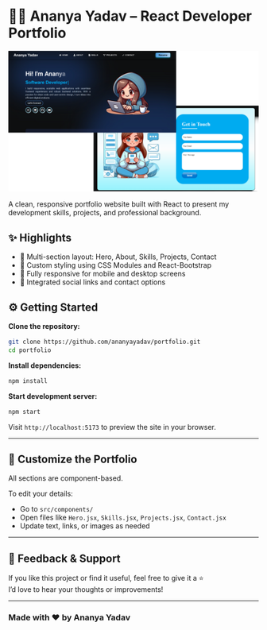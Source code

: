 
# 👩‍💻 Ananya Yadav – React Developer Portfolio
![Website Preview](public/assets/preview/Preview.png)


A clean, responsive portfolio website built with React to present my development skills, projects, and professional background.

## ✨ Highlights

- 📂 Multi-section layout: Hero, About, Skills, Projects, Contact
- 🎨 Custom styling using CSS Modules and React-Bootstrap
- 📱 Fully responsive for mobile and desktop screens
- 🔗 Integrated social links and contact options


## ⚙️ Getting Started

**Clone the repository:**

```bash
git clone https://github.com/ananyayadav/portfolio.git
cd portfolio
```

**Install dependencies:**

```bash
npm install
```

**Start development server:**

```bash
npm start
```

Visit `http://localhost:5173` to preview the site in your browser.

---

## 🧩 Customize the Portfolio

All sections are component-based.

To edit your details:
- Go to `src/components/`
- Open files like `Hero.jsx`, `Skills.jsx`, `Projects.jsx`, `Contact.jsx`
- Update text, links, or images as needed

---

## 💬 Feedback & Support

If you like this project or find it useful, feel free to give it a ⭐  
I’d love to hear your thoughts or improvements!

---

### Made with ❤️ by Ananya Yadav
